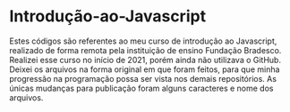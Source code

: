 # Introdução-ao-Javascript
Estes códigos são referentes ao meu curso de introdução ao Javascript, realizado de forma remota pela instituição de ensino Fundação Bradesco.
Realizei esse curso no início de 2021, porém ainda não utilizava o GitHub. 
Deixei os arquivos na forma original em que foram feitos, para que minha progressão na programação possa ser vista nos demais repositórios. As únicas mudanças para publicação foram alguns caracteres e nome dos arquivos. 
